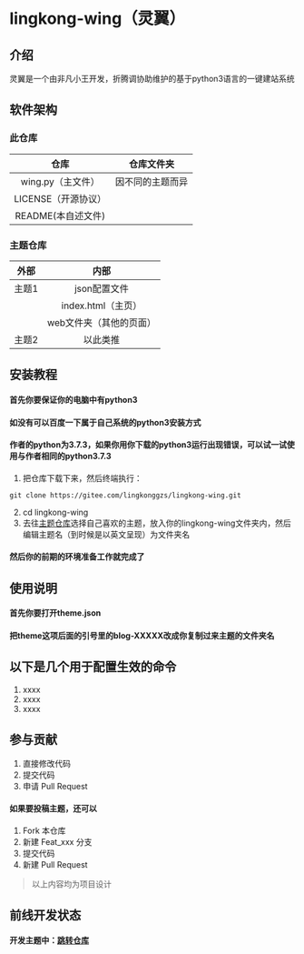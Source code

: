 # lingkong-wing（灵翼）

## 介绍
灵翼是一个由非凡小王开发，折腾调协助维护的基于python3语言的一键建站系统

## 软件架构

### 此仓库
| 仓库   	 |    仓库文件夹	 |
| :--: 	| :--:	 |
| wing.py（主文件） 	| 因不同的主题而异 	 |
| LICENSE（开源协议） 	|  	 |
| README(本自述文件) 	|  	 |
### 主题仓库
| 外部   	 |     内部	 |
| :--: 	| :--:	 |
| 主题1 	| json配置文件 	 |
|  	| index.html（主页） 	 |
|  	| web文件夹（其他的页面） 	 |
| 主题2 	| 以此类推 	 |




## 安装教程
#### 首先你要保证你的电脑中有python3
#### 如没有可以百度一下属于自己系统的python3安装方式
#### 作者的python为3.7.3，如果你用你下载的python3运行出现错误，可以试一试使用与作者相同的python3.7.3
1. 把仓库下载下来，然后终端执行：
```
git clone https://gitee.com/lingkonggzs/lingkong-wing.git
```
2.  cd lingkong-wing
3.  去往[主题仓库](https://gitee.com/lingkonggzs/lingkong-wing-theme.git)选择自己喜欢的主题，放入你的lingkong-wing文件夹内，然后编辑主题名（到时候是以英文呈现）为文件夹名
#### 然后你的前期的环境准备工作就完成了

## 使用说明
#### 首先你要打开theme.json
#### 把theme这项后面的引号里的blog-XXXXX改成你复制过来主题的文件夹名

## 以下是几个用于配置生效的命令
1.  xxxx
2.  xxxx
3.  xxxx

## 参与贡献

1.  直接修改代码
2.  提交代码
3.  申请 Pull Request
#### 如果要投稿主题，还可以
1.  Fork 本仓库
2.  新建 Feat_xxx 分支
3.  提交代码
4.  新建 Pull Request

> 以上内容均为项目设计


## 前线开发状态

#### 开发主题中：[跳转仓库](https://gitee.com/lingkonggzs/lingkong-wing-theme.git)

